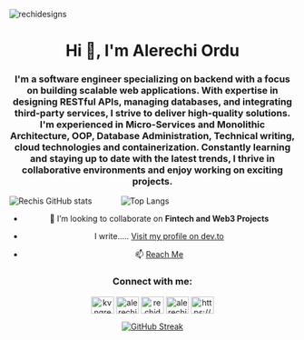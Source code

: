 <p align="left"> <img src="https://komarev.com/ghpvc/?username=rechidesigns&label=Profile%20views&color=b60e79&style=flat" alt="rechidesigns" /> </p>

<h1 align="center">Hi 👋, I'm Alerechi Ordu</h1>
<h3 align="center">I'm a software engineer specializing on backend with a focus on building scalable web applications. With expertise in designing RESTful APIs, managing databases, and integrating third-party services, I strive to deliver high-quality solutions. I'm experienced in Micro-Services and Monolithic Architecture, OOP, Database Administration, Technical writing, cloud technologies and containerization. Constantly learning and staying up to date with the latest trends, I thrive in collaborative environments and enjoy working on exciting projects.</h3>

![Rechis GitHub stats](https://github-readme-stats.vercel.app/api?username=Rechidesigns&show_icons=true&theme=radical) &nbsp;&nbsp;&nbsp;&nbsp;&nbsp;&nbsp;&nbsp;&nbsp;&nbsp;&nbsp;&nbsp; ![Top Langs](https://github-readme-stats.vercel.app/api/top-langs/?username=Rechidesigns&layout=compact&theme=radical&langs_count=8)


<div align="center">

- 👯 I’m looking to collaborate on **Fintech and Web3 Projects**

- I write.....
[Visit my profile on dev.to](https://dev.to/rechidesigns)

- 📫 [Reach Me](alerechiordu@gmail.com)

<h3 align="center">Connect with me:</h3>
<div align="center">

<p align="center">
<a href="https://twitter.com/kvngrechi" target="blank"><img align="center" src="https://raw.githubusercontent.com/rahuldkjain/github-profile-readme-generator/master/src/images/icons/Social/twitter.svg" alt="kvngrechi" height="30" width="40" /></a>
<a href="https://linkedin.com/in/alerechiordu" target="blank"><img align="center" src="https://raw.githubusercontent.com/rahuldkjain/github-profile-readme-generator/master/src/images/icons/Social/linked-in-alt.svg" alt="alerechiordu" height="30" width="40" /></a>
<a href="https://instagram.com/rechidesigns_" target="blank"><img align="center" src="https://raw.githubusercontent.com/rahuldkjain/github-profile-readme-generator/master/src/images/icons/Social/instagram.svg" alt="rechidesigns_" height="30" width="40" /></a>
<a href="https://www.behance.net/alerechiordu" target="blank"><img align="center" src="https://raw.githubusercontent.com/rahuldkjain/github-profile-readme-generator/master/src/images/icons/Social/behance.svg" alt="alerechiordu" height="30" width="40" /></a>
<a href="https://discord.gg/https://discord.gg/ad3KsSMA" target="blank"><img align="center" src="https://raw.githubusercontent.com/rahuldkjain/github-profile-readme-generator/master/src/images/icons/Social/discord.svg" alt="https://discord.gg/ad3KsSMA" height="30" width="40" /></a>
</p>

</div>


[![GitHub Streak](https://streak-stats.demolab.com/?user=Rechidesigns&theme=radical)](https://git.io/streak-stats)

</div>
